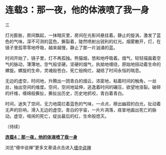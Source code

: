 连载3：那一夜，他的体液喷了我一身
====



三

灯光膨胀，房间飘起，一抹暗灰里，房间在光影间悬挂着。静止的旋涡，激发了蓝色的气味。深不可测的蓝色，撕裂着，陡然喷射出锐利的红光。烟雾散开，灯，在镜子里孤零零地呼吸，越来越慢，静止了那一片汹涌的蓝。

时间开始了，镜子里，灯不再孤独。熊猫烟，悠和地呼吸着。烟气，轻轻描画着空气的脉动，薄薄地，空气般坚硬。坚硬的烟气，执拗地缠绕，原始地扭动着生命的螺旋。螺旋的生命，灵魂般苍白，死亡般绚烂，凝结了时间永恒的喘息。

无边的虚空，时间地，升腾出一团青白的烟云，浓密地，粘着时间的触角，一丝丝，抽出空间的维度。空间，空间地延伸，逃逸着时间的碾压，欲望地涨裂。破碎的纤维，缠绵般撕扯，撕扯出历史，历史地抓咬，青白着青白。

时间，迷失了空间，无力地腐烂着蓝色的气味，一点点，擦出幽寂的白光，扯动着无声的巨响，滑入无边的虚空。青白的宇宙，一片片凋落，痉挛地画出死亡的脉动。虚空，喧闹的死亡，绽出最后的红，生命般熄灭。

（待续）

[**连载4：那一夜，他的体液喷了我一身**](http://blog.sina.com.cn/u/486e105c01000223)

浏览“缠中说禅”更多文章请点击进入[缠中说禅](http://blog.sina.com.cn/m/chzhshch)
